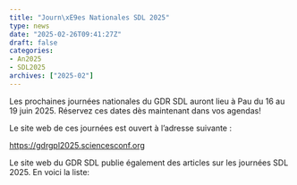```yaml
---
title: "Journ\xE9es Nationales SDL 2025"
type: news
date: "2025-02-26T09:41:27Z"
draft: false
categories:
- An2025
- SDL2025
archives: ["2025-02"]
---
```


Les prochaines journées nationales du GDR SDL auront lieu à Pau du 16 au 19 juin 2025. Réservez ces dates dès maintenant dans vos agendas!

Le site web de ces journées est ouvert à l’adresse suivante :

<https://gdrgpl2025.sciencesconf.org>

Le site web du GDR SDL publie également des articles sur les journées SDL 2025. En voici la liste:
